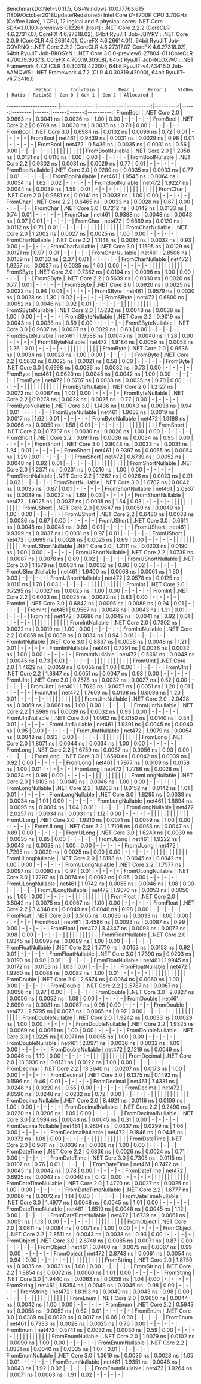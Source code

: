 
BenchmarkDotNet=v0.11.5, OS=Windows 10.0.17763.615 (1809/October2018Update/Redstone5)
Intel Core i7-8700K CPU 3.70GHz (Coffee Lake), 1 CPU, 12 logical and 6 physical cores
.NET Core SDK=3.0.100-preview6-012264
  [Host]     : .NET Core 2.2.2 (CoreCLR 4.6.27317.07, CoreFX 4.6.27318.02), 64bit RyuJIT
  Job-JBIYRV : .NET Core 2.0.9 (CoreCLR 4.6.26614.01, CoreFX 4.6.26614.01), 64bit RyuJIT
  Job-GQVRNQ : .NET Core 2.2.2 (CoreCLR 4.6.27317.07, CoreFX 4.6.27318.02), 64bit RyuJIT
  Job-BKGSYN : .NET Core 3.0.0-preview6-27804-01 (CoreCLR 4.700.19.30373, CoreFX 4.700.19.30308), 64bit RyuJIT
  Job-NLOXWC : .NET Framework 4.7.2 (CLR 4.0.30319.42000), 64bit RyuJIT-v4.7.3416.0
  Job-AAMQWS : .NET Framework 4.7.2 (CLR 4.0.30319.42000), 64bit RyuJIT-v4.7.3416.0


               Method |     Toolchain |       Mean |     Error |    StdDev | Ratio | RatioSD | Gen 0 | Gen 1 | Gen 2 | Allocated |
--------------------- |-------------- |-----------:|----------:|----------:|------:|--------:|------:|------:|------:|----------:|
             FromBool | .NET Core 2.0 |  0.9663 ns | 0.0041 ns | 0.0036 ns |  1.00 |    0.00 |     - |     - |     - |         - |
             FromBool | .NET Core 2.2 |  0.6769 ns | 0.0038 ns | 0.0036 ns |  0.70 |    0.00 |     - |     - |     - |         - |
             FromBool | .NET Core 3.0 |  0.6984 ns | 0.0102 ns | 0.0096 ns |  0.72 |    0.01 |     - |     - |     - |         - |
             FromBool |        net461 |  0.9439 ns | 0.0031 ns | 0.0029 ns |  0.98 |    0.01 |     - |     - |     - |         - |
             FromBool |        net472 |  0.5436 ns | 0.0035 ns | 0.0031 ns |  0.56 |    0.00 |     - |     - |     - |         - |
                      |               |            |           |           |       |         |       |       |       |           |
     FromBoolNullable | .NET Core 2.0 |  1.2058 ns | 0.0131 ns | 0.0116 ns |  1.00 |    0.00 |     - |     - |     - |         - |
     FromBoolNullable | .NET Core 2.2 |  0.9302 ns | 0.0031 ns | 0.0029 ns |  0.77 |    0.01 |     - |     - |     - |         - |
     FromBoolNullable | .NET Core 3.0 |  0.9280 ns | 0.0035 ns | 0.0033 ns |  0.77 |    0.01 |     - |     - |     - |         - |
     FromBoolNullable |        net461 |  1.9545 ns | 0.0064 ns | 0.0054 ns |  1.62 |    0.02 |     - |     - |     - |         - |
     FromBoolNullable |        net472 |  1.9227 ns | 0.0044 ns | 0.0039 ns |  1.59 |    0.01 |     - |     - |     - |         - |
                      |               |            |           |           |       |         |       |       |       |           |
             FromChar | .NET Core 2.0 |  0.9681 ns | 0.0041 ns | 0.0038 ns |  1.00 |    0.00 |     - |     - |     - |         - |
             FromChar | .NET Core 2.2 |  0.6465 ns | 0.0033 ns | 0.0028 ns |  0.67 |    0.00 |     - |     - |     - |         - |
             FromChar | .NET Core 3.0 |  0.7212 ns | 0.0142 ns | 0.0133 ns |  0.74 |    0.01 |     - |     - |     - |         - |
             FromChar |        net461 |  0.9388 ns | 0.0048 ns | 0.0043 ns |  0.97 |    0.01 |     - |     - |     - |         - |
             FromChar |        net472 |  0.6869 ns | 0.0120 ns | 0.0112 ns |  0.71 |    0.01 |     - |     - |     - |         - |
                      |               |            |           |           |       |         |       |       |       |           |
     FromCharNullable | .NET Core 2.0 |  1.2002 ns | 0.0027 ns | 0.0025 ns |  1.00 |    0.00 |     - |     - |     - |         - |
     FromCharNullable | .NET Core 2.2 |  1.1148 ns | 0.0036 ns | 0.0032 ns |  0.93 |    0.00 |     - |     - |     - |         - |
     FromCharNullable | .NET Core 3.0 |  1.1595 ns | 0.0129 ns | 0.0121 ns |  0.97 |    0.01 |     - |     - |     - |         - |
     FromCharNullable |        net461 |  2.8506 ns | 0.0159 ns | 0.0133 ns |  2.37 |    0.01 |     - |     - |     - |         - |
     FromCharNullable |        net472 |  1.9257 ns | 0.0037 ns | 0.0035 ns |  1.60 |    0.00 |     - |     - |     - |         - |
                      |               |            |           |           |       |         |       |       |       |           |
            FromSByte | .NET Core 2.0 |  0.7362 ns | 0.0104 ns | 0.0098 ns |  1.00 |    0.00 |     - |     - |     - |         - |
            FromSByte | .NET Core 2.2 |  0.5639 ns | 0.0030 ns | 0.0026 ns |  0.77 |    0.01 |     - |     - |     - |         - |
            FromSByte | .NET Core 3.0 |  0.6920 ns | 0.0025 ns | 0.0022 ns |  0.94 |    0.01 |     - |     - |     - |         - |
            FromSByte |        net461 |  0.9579 ns | 0.0030 ns | 0.0028 ns |  1.30 |    0.02 |     - |     - |     - |         - |
            FromSByte |        net472 |  0.6800 ns | 0.0052 ns | 0.0046 ns |  0.92 |    0.01 |     - |     - |     - |         - |
                      |               |            |           |           |       |         |       |       |       |           |
    FromSByteNullable | .NET Core 2.0 |  1.5282 ns | 0.0048 ns | 0.0038 ns |  1.00 |    0.00 |     - |     - |     - |         - |
    FromSByteNullable | .NET Core 2.2 |  0.9019 ns | 0.0043 ns | 0.0038 ns |  0.59 |    0.00 |     - |     - |     - |         - |
    FromSByteNullable | .NET Core 3.0 |  0.9607 ns | 0.0037 ns | 0.0029 ns |  0.63 |    0.00 |     - |     - |     - |         - |
    FromSByteNullable |        net461 |  1.9588 ns | 0.0045 ns | 0.0040 ns |  1.28 |    0.00 |     - |     - |     - |         - |
    FromSByteNullable |        net472 |  1.9184 ns | 0.0059 ns | 0.0053 ns |  1.26 |    0.01 |     - |     - |     - |         - |
                      |               |            |           |           |       |         |       |       |       |           |
             FromByte | .NET Core 2.0 |  0.9636 ns | 0.0034 ns | 0.0028 ns |  1.00 |    0.00 |     - |     - |     - |         - |
             FromByte | .NET Core 2.2 |  0.5633 ns | 0.0025 ns | 0.0021 ns |  0.58 |    0.00 |     - |     - |     - |         - |
             FromByte | .NET Core 3.0 |  0.6998 ns | 0.0036 ns | 0.0032 ns |  0.73 |    0.00 |     - |     - |     - |         - |
             FromByte |        net461 |  0.9620 ns | 0.0045 ns | 0.0042 ns |  1.00 |    0.00 |     - |     - |     - |         - |
             FromByte |        net472 |  0.6707 ns | 0.0038 ns | 0.0035 ns |  0.70 |    0.00 |     - |     - |     - |         - |
                      |               |            |           |           |       |         |       |       |       |           |
     FromByteNullable | .NET Core 2.0 |  1.2127 ns | 0.0072 ns | 0.0067 ns |  1.00 |    0.00 |     - |     - |     - |         - |
     FromByteNullable | .NET Core 2.2 |  0.9278 ns | 0.0028 ns | 0.0025 ns |  0.77 |    0.00 |     - |     - |     - |         - |
     FromByteNullable | .NET Core 3.0 |  1.1436 ns | 0.0043 ns | 0.0038 ns |  0.94 |    0.01 |     - |     - |     - |         - |
     FromByteNullable |        net461 |  1.9658 ns | 0.0019 ns | 0.0017 ns |  1.62 |    0.01 |     - |     - |     - |         - |
     FromByteNullable |        net472 |  1.9188 ns | 0.0066 ns | 0.0059 ns |  1.58 |    0.01 |     - |     - |     - |         - |
                      |               |            |           |           |       |         |       |       |       |           |
            FromShort | .NET Core 2.0 |  0.7307 ns | 0.0030 ns | 0.0026 ns |  1.00 |    0.00 |     - |     - |     - |         - |
            FromShort | .NET Core 2.2 |  0.6911 ns | 0.0036 ns | 0.0034 ns |  0.95 |    0.00 |     - |     - |     - |         - |
            FromShort | .NET Core 3.0 |  0.9048 ns | 0.0033 ns | 0.0031 ns |  1.24 |    0.01 |     - |     - |     - |         - |
            FromShort |        net461 |  0.9397 ns | 0.0065 ns | 0.0054 ns |  1.29 |    0.01 |     - |     - |     - |         - |
            FromShort |        net472 |  0.6739 ns | 0.0052 ns | 0.0048 ns |  0.92 |    0.01 |     - |     - |     - |         - |
                      |               |            |           |           |       |         |       |       |       |           |
    FromShortNullable | .NET Core 2.0 |  1.2371 ns | 0.0231 ns | 0.0216 ns |  1.00 |    0.00 |     - |     - |     - |         - |
    FromShortNullable | .NET Core 2.2 |  1.1262 ns | 0.0026 ns | 0.0023 ns |  0.91 |    0.02 |     - |     - |     - |         - |
    FromShortNullable | .NET Core 3.0 |  1.0702 ns | 0.0042 ns | 0.0035 ns |  0.87 |    0.01 |     - |     - |     - |         - |
    FromShortNullable |        net461 |  2.0937 ns | 0.0039 ns | 0.0032 ns |  1.69 |    0.03 |     - |     - |     - |         - |
    FromShortNullable |        net472 |  1.9025 ns | 0.0037 ns | 0.0035 ns |  1.54 |    0.03 |     - |     - |     - |         - |
                      |               |            |           |           |       |         |       |       |       |           |
           FromUShort | .NET Core 2.0 |  0.9647 ns | 0.0059 ns | 0.0049 ns |  1.00 |    0.00 |     - |     - |     - |         - |
           FromUShort | .NET Core 2.2 |  0.6480 ns | 0.0038 ns | 0.0036 ns |  0.67 |    0.00 |     - |     - |     - |         - |
           FromUShort | .NET Core 3.0 |  0.6611 ns | 0.0048 ns | 0.0045 ns |  0.69 |    0.01 |     - |     - |     - |         - |
           FromUShort |        net461 |  0.9399 ns | 0.0037 ns | 0.0031 ns |  0.97 |    0.01 |     - |     - |     - |         - |
           FromUShort |        net472 |  0.6699 ns | 0.0028 ns | 0.0025 ns |  0.69 |    0.00 |     - |     - |     - |         - |
                      |               |            |           |           |       |         |       |       |       |           |
   FromUShortNullable | .NET Core 2.0 |  1.2111 ns | 0.0203 ns | 0.0190 ns |  1.00 |    0.00 |     - |     - |     - |         - |
   FromUShortNullable | .NET Core 2.2 |  1.0739 ns | 0.0087 ns | 0.0078 ns |  0.89 |    0.02 |     - |     - |     - |         - |
   FromUShortNullable | .NET Core 3.0 |  1.1579 ns | 0.0034 ns | 0.0032 ns |  0.96 |    0.02 |     - |     - |     - |         - |
   FromUShortNullable |        net461 |  1.9400 ns | 0.0068 ns | 0.0061 ns |  1.60 |    0.03 |     - |     - |     - |         - |
   FromUShortNullable |        net472 |  2.0578 ns | 0.0125 ns | 0.0111 ns |  1.70 |    0.03 |     - |     - |     - |         - |
                      |               |            |           |           |       |         |       |       |       |           |
              FromInt | .NET Core 2.0 |  0.7295 ns | 0.0027 ns | 0.0025 ns |  1.00 |    0.00 |     - |     - |     - |         - |
              FromInt | .NET Core 2.2 |  0.6033 ns | 0.0025 ns | 0.0022 ns |  0.83 |    0.00 |     - |     - |     - |         - |
              FromInt | .NET Core 3.0 |  0.6842 ns | 0.0095 ns | 0.0089 ns |  0.94 |    0.01 |     - |     - |     - |         - |
              FromInt |        net461 |  0.9567 ns | 0.0048 ns | 0.0043 ns |  1.31 |    0.01 |     - |     - |     - |         - |
              FromInt |        net472 |  0.6686 ns | 0.0049 ns | 0.0041 ns |  0.92 |    0.01 |     - |     - |     - |         - |
                      |               |            |           |           |       |         |       |       |       |           |
      FromIntNullable | .NET Core 2.0 |  0.7302 ns | 0.0022 ns | 0.0019 ns |  1.00 |    0.00 |     - |     - |     - |         - |
      FromIntNullable | .NET Core 2.2 |  0.6859 ns | 0.0039 ns | 0.0034 ns |  0.94 |    0.01 |     - |     - |     - |         - |
      FromIntNullable | .NET Core 3.0 |  0.8867 ns | 0.0058 ns | 0.0048 ns |  1.21 |    0.01 |     - |     - |     - |         - |
      FromIntNullable |        net461 |  0.7291 ns | 0.0036 ns | 0.0032 ns |  1.00 |    0.00 |     - |     - |     - |         - |
      FromIntNullable |        net472 |  0.5361 ns | 0.0048 ns | 0.0045 ns |  0.73 |    0.01 |     - |     - |     - |         - |
                      |               |            |           |           |       |         |       |       |       |           |
             FromUInt | .NET Core 2.0 |  1.4629 ns | 0.0059 ns | 0.0055 ns |  1.00 |    0.00 |     - |     - |     - |         - |
             FromUInt | .NET Core 2.2 |  1.3647 ns | 0.0051 ns | 0.0047 ns |  0.93 |    0.00 |     - |     - |     - |         - |
             FromUInt | .NET Core 3.0 |  0.7578 ns | 0.0032 ns | 0.0027 ns |  0.52 |    0.00 |     - |     - |     - |         - |
             FromUInt |        net461 |  1.7623 ns | 0.0057 ns | 0.0051 ns |  1.20 |    0.01 |     - |     - |     - |         - |
             FromUInt |        net472 |  1.7609 ns | 0.0108 ns | 0.0096 ns |  1.20 |    0.01 |     - |     - |     - |         - |
                      |               |            |           |           |       |         |       |       |       |           |
     FromUIntNullable | .NET Core 2.0 |  2.0428 ns | 0.0069 ns | 0.0061 ns |  1.00 |    0.00 |     - |     - |     - |         - |
     FromUIntNullable | .NET Core 2.2 |  1.8989 ns | 0.0039 ns | 0.0032 ns |  0.93 |    0.00 |     - |     - |     - |         - |
     FromUIntNullable | .NET Core 3.0 |  1.0962 ns | 0.0150 ns | 0.0140 ns |  0.54 |    0.01 |     - |     - |     - |         - |
     FromUIntNullable |        net461 |  1.9391 ns | 0.0045 ns | 0.0040 ns |  0.95 |    0.00 |     - |     - |     - |         - |
     FromUIntNullable |        net472 |  1.9079 ns | 0.0054 ns | 0.0048 ns |  0.93 |    0.00 |     - |     - |     - |         - |
                      |               |            |           |           |       |         |       |       |       |           |
             FromLong | .NET Core 2.0 |  1.8071 ns | 0.0044 ns | 0.0034 ns |  1.00 |    0.00 |     - |     - |     - |         - |
             FromLong | .NET Core 2.2 |  1.6759 ns | 0.0067 ns | 0.0056 ns |  0.93 |    0.00 |     - |     - |     - |         - |
             FromLong | .NET Core 3.0 |  1.6590 ns | 0.0042 ns | 0.0039 ns |  0.92 |    0.00 |     - |     - |     - |         - |
             FromLong |        net461 |  1.7977 ns | 0.0169 ns | 0.0158 ns |  1.00 |    0.01 |     - |     - |     - |         - |
             FromLong |        net472 |  1.7786 ns | 0.0028 ns | 0.0024 ns |  0.98 |    0.00 |     - |     - |     - |         - |
                      |               |            |           |           |       |         |       |       |       |           |
     FromLongNullable | .NET Core 2.0 |  1.8103 ns | 0.0049 ns | 0.0046 ns |  1.00 |    0.00 |     - |     - |     - |         - |
     FromLongNullable | .NET Core 2.2 |  1.8203 ns | 0.0152 ns | 0.0142 ns |  1.01 |    0.01 |     - |     - |     - |         - |
     FromLongNullable | .NET Core 3.0 |  1.8295 ns | 0.0038 ns | 0.0034 ns |  1.01 |    0.00 |     - |     - |     - |         - |
     FromLongNullable |        net461 |  1.8894 ns | 0.0095 ns | 0.0084 ns |  1.04 |    0.01 |     - |     - |     - |         - |
     FromLongNullable |        net472 |  2.0257 ns | 0.0034 ns | 0.0031 ns |  1.12 |    0.00 |     - |     - |     - |         - |
                      |               |            |           |           |       |         |       |       |       |           |
            FromULong | .NET Core 2.0 |  1.9210 ns | 0.0071 ns | 0.0059 ns |  1.00 |    0.00 |     - |     - |     - |         - |
            FromULong | .NET Core 2.2 |  1.7108 ns | 0.0053 ns | 0.0047 ns |  0.89 |    0.00 |     - |     - |     - |         - |
            FromULong | .NET Core 3.0 |  1.6249 ns | 0.0039 ns | 0.0035 ns |  0.85 |    0.00 |     - |     - |     - |         - |
            FromULong |        net461 |  1.9222 ns | 0.0043 ns | 0.0038 ns |  1.00 |    0.00 |     - |     - |     - |         - |
            FromULong |        net472 |  1.7295 ns | 0.0029 ns | 0.0025 ns |  0.90 |    0.00 |     - |     - |     - |         - |
                      |               |            |           |           |       |         |       |       |       |           |
    FromULongNullable | .NET Core 2.0 |  1.8198 ns | 0.0045 ns | 0.0042 ns |  1.00 |    0.00 |     - |     - |     - |         - |
    FromULongNullable | .NET Core 2.2 |  1.7577 ns | 0.0097 ns | 0.0090 ns |  0.97 |    0.01 |     - |     - |     - |         - |
    FromULongNullable | .NET Core 3.0 |  1.7297 ns | 0.0074 ns | 0.0062 ns |  0.95 |    0.00 |     - |     - |     - |         - |
    FromULongNullable |        net461 |  1.9742 ns | 0.0055 ns | 0.0046 ns |  1.08 |    0.00 |     - |     - |     - |         - |
    FromULongNullable |        net472 |  1.9070 ns | 0.0053 ns | 0.0050 ns |  1.05 |    0.00 |     - |     - |     - |         - |
                      |               |            |           |           |       |         |       |       |       |           |
            FromFloat | .NET Core 2.0 |  3.5042 ns | 0.0075 ns | 0.0067 ns |  1.00 |    0.00 |     - |     - |     - |         - |
            FromFloat | .NET Core 2.2 |  3.4340 ns | 0.0049 ns | 0.0046 ns |  0.98 |    0.00 |     - |     - |     - |         - |
            FromFloat | .NET Core 3.0 |  3.5165 ns | 0.0036 ns | 0.0033 ns |  1.00 |    0.00 |     - |     - |     - |         - |
            FromFloat |        net461 |  3.4586 ns | 0.0093 ns | 0.0087 ns |  0.99 |    0.00 |     - |     - |     - |         - |
            FromFloat |        net472 |  3.4347 ns | 0.0093 ns | 0.0072 ns |  0.98 |    0.00 |     - |     - |     - |         - |
                      |               |            |           |           |       |         |       |       |       |           |
    FromFloatNullable | .NET Core 2.0 |  1.9345 ns | 0.0095 ns | 0.0089 ns |  1.00 |    0.00 |     - |     - |     - |         - |
    FromFloatNullable | .NET Core 2.2 |  1.7710 ns | 0.0163 ns | 0.0153 ns |  0.92 |    0.01 |     - |     - |     - |         - |
    FromFloatNullable | .NET Core 3.0 |  1.7390 ns | 0.0203 ns | 0.0190 ns |  0.90 |    0.01 |     - |     - |     - |         - |
    FromFloatNullable |        net461 |  1.9945 ns | 0.0172 ns | 0.0153 ns |  1.03 |    0.01 |     - |     - |     - |         - |
    FromFloatNullable |        net472 |  1.9260 ns | 0.0088 ns | 0.0082 ns |  1.00 |    0.01 |     - |     - |     - |         - |
                      |               |            |           |           |       |         |       |       |       |           |
           FromDouble | .NET Core 2.0 |  2.6674 ns | 0.0064 ns | 0.0060 ns |  1.00 |    0.00 |     - |     - |     - |         - |
           FromDouble | .NET Core 2.2 |  2.5787 ns | 0.0067 ns | 0.0056 ns |  0.97 |    0.00 |     - |     - |     - |         - |
           FromDouble | .NET Core 3.0 |  2.8827 ns | 0.0056 ns | 0.0052 ns |  1.08 |    0.00 |     - |     - |     - |         - |
           FromDouble |        net461 |  2.6090 ns | 0.0081 ns | 0.0067 ns |  0.98 |    0.00 |     - |     - |     - |         - |
           FromDouble |        net472 |  2.5795 ns | 0.0073 ns | 0.0065 ns |  0.97 |    0.00 |     - |     - |     - |         - |
                      |               |            |           |           |       |         |       |       |       |           |
   FromDoubleNullable | .NET Core 2.0 |  1.9242 ns | 0.0033 ns | 0.0029 ns |  1.00 |    0.00 |     - |     - |     - |         - |
   FromDoubleNullable | .NET Core 2.2 |  1.9325 ns | 0.0069 ns | 0.0061 ns |  1.00 |    0.00 |     - |     - |     - |         - |
   FromDoubleNullable | .NET Core 3.0 |  1.9225 ns | 0.0071 ns | 0.0055 ns |  1.00 |    0.00 |     - |     - |     - |         - |
   FromDoubleNullable |        net461 |  2.0971 ns | 0.0036 ns | 0.0032 ns |  1.09 |    0.00 |     - |     - |     - |         - |
   FromDoubleNullable |        net472 |  2.1219 ns | 0.0049 ns | 0.0046 ns |  1.10 |    0.00 |     - |     - |     - |         - |
                      |               |            |           |           |       |         |       |       |       |           |
          FromDecimal | .NET Core 2.0 | 13.3930 ns | 0.0131 ns | 0.0122 ns |  1.00 |    0.00 |     - |     - |     - |         - |
          FromDecimal | .NET Core 2.2 | 13.3640 ns | 0.0207 ns | 0.0173 ns |  1.00 |    0.00 |     - |     - |     - |         - |
          FromDecimal | .NET Core 3.0 |  6.1375 ns | 0.1492 ns | 0.1596 ns |  0.46 |    0.01 |     - |     - |     - |         - |
          FromDecimal |        net461 |  7.4331 ns | 0.0248 ns | 0.0220 ns |  0.55 |    0.00 |     - |     - |     - |         - |
          FromDecimal |        net472 |  9.6590 ns | 0.0248 ns | 0.0232 ns |  0.72 |    0.00 |     - |     - |     - |         - |
                      |               |            |           |           |       |         |       |       |       |           |
  FromDecimalNullable | .NET Core 2.0 |  8.4921 ns | 0.0116 ns | 0.0109 ns |  1.00 |    0.00 |     - |     - |     - |         - |
  FromDecimalNullable | .NET Core 2.2 |  9.2490 ns | 0.0220 ns | 0.0206 ns |  1.09 |    0.00 |     - |     - |     - |         - |
  FromDecimalNullable | .NET Core 3.0 |  2.5994 ns | 0.0048 ns | 0.0045 ns |  0.31 |    0.00 |     - |     - |     - |         - |
  FromDecimalNullable |        net461 |  8.9604 ns | 0.0337 ns | 0.0299 ns |  1.06 |    0.00 |     - |     - |     - |         - |
  FromDecimalNullable |        net472 |  9.1846 ns | 0.0446 ns | 0.0372 ns |  1.08 |    0.00 |     - |     - |     - |         - |
                      |               |            |           |           |       |         |       |       |       |           |
         FromDateTime | .NET Core 2.0 |  0.9611 ns | 0.0036 ns | 0.0028 ns |  1.00 |    0.00 |     - |     - |     - |         - |
         FromDateTime | .NET Core 2.2 |  0.6836 ns | 0.0026 ns | 0.0024 ns |  0.71 |    0.00 |     - |     - |     - |         - |
         FromDateTime | .NET Core 3.0 |  0.7305 ns | 0.0115 ns | 0.0107 ns |  0.76 |    0.01 |     - |     - |     - |         - |
         FromDateTime |        net461 |  0.7472 ns | 0.0045 ns | 0.0042 ns |  0.78 |    0.00 |     - |     - |     - |         - |
         FromDateTime |        net472 |  0.6925 ns | 0.0042 ns | 0.0040 ns |  0.72 |    0.00 |     - |     - |     - |         - |
                      |               |            |           |           |       |         |       |       |       |           |
 FromDateTimeNullable | .NET Core 2.0 |  1.4770 ns | 0.0027 ns | 0.0025 ns |  1.00 |    0.00 |     - |     - |     - |         - |
 FromDateTimeNullable | .NET Core 2.2 |  1.6777 ns | 0.0086 ns | 0.0072 ns |  1.14 |    0.00 |     - |     - |     - |         - |
 FromDateTimeNullable | .NET Core 3.0 |  1.4977 ns | 0.0048 ns | 0.0045 ns |  1.01 |    0.00 |     - |     - |     - |         - |
 FromDateTimeNullable |        net461 |  1.6510 ns | 0.0048 ns | 0.0045 ns |  1.12 |    0.00 |     - |     - |     - |         - |
 FromDateTimeNullable |        net472 |  1.6739 ns | 0.0061 ns | 0.0051 ns |  1.13 |    0.00 |     - |     - |     - |         - |
                      |               |            |           |           |       |         |       |       |       |           |
           FromObject | .NET Core 2.0 |  3.0611 ns | 0.0084 ns | 0.0071 ns |  1.00 |    0.00 |     - |     - |     - |         - |
           FromObject | .NET Core 2.2 |  2.8511 ns | 0.0043 ns | 0.0038 ns |  0.93 |    0.00 |     - |     - |     - |         - |
           FromObject | .NET Core 3.0 |  2.6748 ns | 0.0085 ns | 0.0071 ns |  0.87 |    0.00 |     - |     - |     - |         - |
           FromObject |        net461 |  3.0400 ns | 0.0075 ns | 0.0067 ns |  0.99 |    0.00 |     - |     - |     - |         - |
           FromObject |        net472 |  2.8743 ns | 0.0061 ns | 0.0054 ns |  0.94 |    0.00 |     - |     - |     - |         - |
                      |               |            |           |           |       |         |       |       |       |           |
           FromString | .NET Core 2.0 |  1.8750 ns | 0.0035 ns | 0.0031 ns |  1.00 |    0.00 |     - |     - |     - |         - |
           FromString | .NET Core 2.2 |  1.8854 ns | 0.0072 ns | 0.0060 ns |  1.01 |    0.00 |     - |     - |     - |         - |
           FromString | .NET Core 3.0 |  1.9440 ns | 0.0063 ns | 0.0059 ns |  1.04 |    0.00 |     - |     - |     - |         - |
           FromString |        net461 |  1.8354 ns | 0.0049 ns | 0.0046 ns |  0.98 |    0.00 |     - |     - |     - |         - |
           FromString |        net472 |  1.8393 ns | 0.0049 ns | 0.0043 ns |  0.98 |    0.00 |     - |     - |     - |         - |
                      |               |            |           |           |       |         |       |       |       |           |
             FromEnum | .NET Core 2.0 |  0.9650 ns | 0.0044 ns | 0.0042 ns |  1.00 |    0.00 |     - |     - |     - |         - |
             FromEnum | .NET Core 2.2 |  0.5943 ns | 0.0058 ns | 0.0052 ns |  0.62 |    0.01 |     - |     - |     - |         - |
             FromEnum | .NET Core 3.0 |  0.6389 ns | 0.0020 ns | 0.0017 ns |  0.66 |    0.00 |     - |     - |     - |         - |
             FromEnum |        net461 |  0.7383 ns | 0.0028 ns | 0.0025 ns |  0.76 |    0.00 |     - |     - |     - |         - |
             FromEnum |        net472 |  0.5741 ns | 0.0032 ns | 0.0030 ns |  0.59 |    0.00 |     - |     - |     - |         - |
                      |               |            |           |           |       |         |       |       |       |           |
     FromEnumNullable | .NET Core 2.0 |  1.0079 ns | 0.0102 ns | 0.0090 ns |  1.00 |    0.00 |     - |     - |     - |         - |
     FromEnumNullable | .NET Core 2.2 |  1.0831 ns | 0.0040 ns | 0.0035 ns |  1.07 |    0.01 |     - |     - |     - |         - |
     FromEnumNullable | .NET Core 3.0 |  1.0619 ns | 0.0036 ns | 0.0028 ns |  1.05 |    0.01 |     - |     - |     - |         - |
     FromEnumNullable |        net461 |  1.9351 ns | 0.0046 ns | 0.0043 ns |  1.92 |    0.02 |     - |     - |     - |         - |
     FromEnumNullable |        net472 |  1.9264 ns | 0.0071 ns | 0.0063 ns |  1.91 |    0.02 |     - |     - |     - |         - |
